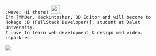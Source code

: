 <p>
  <samp>
    :wave: Hi there! <img src="https://user-images.githubusercontent.com/5679180/79618120-0daffb80-80be-11ea-819e-d2b0fa904d07.gif" width="27px">.
    <br> I'm [MMDer, Hackintosher, 3D Editor and will become to Hokage :D (FullStack Developer)], student at Dalat University.
    <br>I love to learn web development & design mmd video. :sparkles:<br>
  </samp><br/>
  <img src="https://github-readme-stats.vercel.app/api?username=quoctrung163&show_icons=true">
</p>
